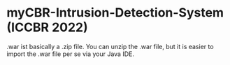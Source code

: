 # myCBR-Intrusion-Detection-System (ICCBR 2022) 

.war ist basically a .zip file. You can unzip the .war file, but it is easier to import the .war file per se via your Java IDE. 
